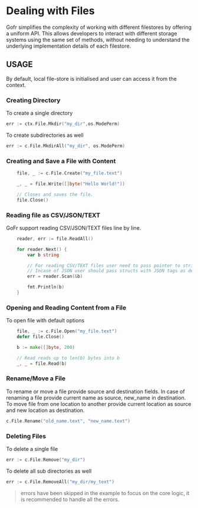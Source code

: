 # Dealing with Files

Gofr simplifies the complexity of working with different filestores by offering a uniform API. This allows developers to interact with different storage systems using the same set of methods, without needing to understand the underlying implementation details of each filestore.

## USAGE

By default, local file-store is initialised and user can access it from the context.

### Creating Directory

To create a single directory
```go
err := ctx.File.Mkdir("my_dir",os.ModePerm)
```

To create subdirectories as well
```go
err := c.File.MkdirAll("my_dir", os.ModePerm)
```

### Creating and Save a File with Content

```go
	file, _ := c.File.Create("my_file.text")

	_, _ = file.Write([]byte("Hello World!"))

	// Closes and saves the file.
	file.Close()
```

### Reading file as CSV/JSON/TEXT
GoFr support reading CSV/JSON/TEXT files line by line.

```go
	reader, err := file.ReadAll()

	for reader.Next() {
		var b string

		// For reading CSV/TEXT files user need to pass pointer to string to SCAN.
		// Incase of JSON user should pass structs with JSON tags as defined in encoding/json.
		err = reader.Scan(&b)

		fmt.Println(b)
	}
```


### Opening and Reading Content from a File

To open file with default options
```go
	file, _ := c.File.Open("my_file.text")
	defer file.Close()

	b := make([]byte, 200)

    // Read reads up to len(b) bytes into b
	_, _ = file.Read(b)
```

### Rename/Move a File

To rename or move a file provide source and destination fields.
In case of renaming a file provide current name as source, new_name in destination.
To move file from one location to another provide current location as source and new location as destination.

```go
c.File.Rename("old_name.text", "new_name.text")
```

### Deleting Files
To delete a single file
```go
err := c.File.Remove("my_dir")
```

To delete all sub directories as well
```go
err := c.File.RemoveAll("my_dir/my_text")
```


> errors have been skipped in the example to focus on the core logic, it is recommended to handle all the errors.